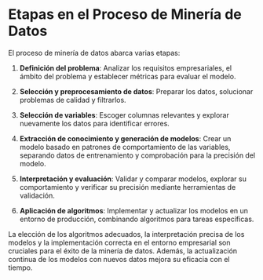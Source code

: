 # Etapas en el Proceso de Minería de Datos

El proceso de minería de datos abarca varias etapas:

1. **Definición del problema**: Analizar los requisitos empresariales, el ámbito del problema y establecer métricas para evaluar el modelo.

2. **Selección y preprocesamiento de datos**: Preparar los datos, solucionar problemas de calidad y filtrarlos.

3. **Selección de variables**: Escoger columnas relevantes y explorar nuevamente los datos para identificar errores.

4. **Extracción de conocimiento y generación de modelos**: Crear un modelo basado en patrones de comportamiento de las variables, separando datos de entrenamiento y comprobación para la precisión del modelo.

5. **Interpretación y evaluación**: Validar y comparar modelos, explorar su comportamiento y verificar su precisión mediante herramientas de validación.

6. **Aplicación de algoritmos**: Implementar y actualizar los modelos en un entorno de producción, combinando algoritmos para tareas específicas.

La elección de los algoritmos adecuados, la interpretación precisa de los modelos y la implementación correcta en el entorno empresarial son cruciales para el éxito de la minería de datos. Además, la actualización continua de los modelos con nuevos datos mejora su eficacia con el tiempo.
